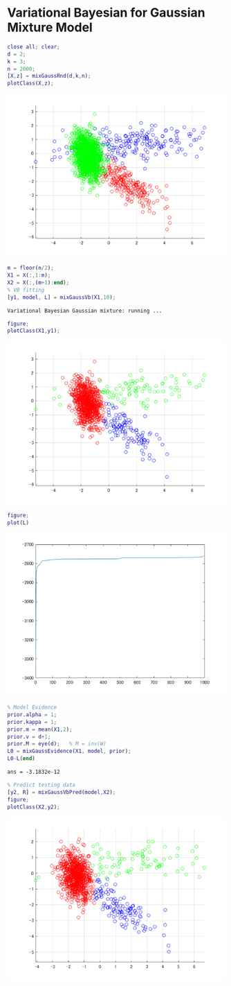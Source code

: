 # Variational Bayesian for Gaussian Mixture Model
```matlab
close all; clear;
d = 2;
k = 3;
n = 2000;
[X,z] = mixGaussRnd(d,k,n);
plotClass(X,z);
```

![figure_0.png](mixGaussVb_demo_images/figure_0.png)

```matlab
m = floor(n/2);
X1 = X(:,1:m);
X2 = X(:,(m+1):end);
% VB fitting
[y1, model, L] = mixGaussVb(X1,10);
```
```
Variational Bayesian Gaussian mixture: running ... 
```
```matlab
figure;
plotClass(X1,y1);
```

![figure_1.png](mixGaussVb_demo_images/figure_1.png)

```matlab
figure;
plot(L)
```

![figure_2.png](mixGaussVb_demo_images/figure_2.png)

```matlab
% Model Evidence
prior.alpha = 1;
prior.kappa = 1;
prior.m = mean(X1,2);
prior.v = d+1;
prior.M = eye(d);   % M = inv(W)
L0 = mixGaussEvidence(X1, model, prior);
L0-L(end)
```
```
ans = -3.1832e-12
```
```matlab
% Predict testing data
[y2, R] = mixGaussVbPred(model,X2);
figure;
plotClass(X2,y2);
```

![figure_3.png](mixGaussVb_demo_images/figure_3.png)

